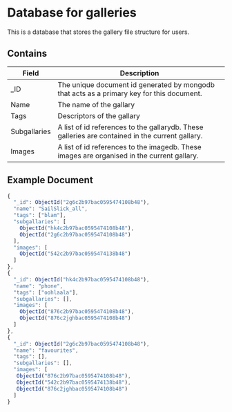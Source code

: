 # Database for galleries

This is a database that stores the gallery file structure for users.

Contains
-------------
| Field | Description|
|-------|------------|
| _ID | The unique document id generated by mongodb that acts as a primary key for this document. |
| Name | The name of the gallary |
| Tags | Descriptors of the gallary |
| Subgallaries | A list of id references to the gallarydb. These  galleries are contained in the current gallary. |
| Images | A list of id references to the imagedb. These images are organised in the current gallary. |


Example Document
----------------
```js
{
  "_id": ObjectId("2g6c2b97bac0595474108b48"),
  "name": "SailSlick_all",
  "tags": ["blam"],
  "subgallaries": [
    ObjectId("hk4c2b97bac0595474108b48"),
    ObjectId("2g6c2b97bac0595474108b48")
  ],
  "images": [
    ObjectId("542c2b97bac0595474138b48")
  ]
},
{
  "_id": ObjectId("hk4c2b97bac0595474108b48"),
  "name": "phone",
  "tags": ["oohlaala"],
  "subgallaries": [],
  "images": [
    ObjectId("876c2b97bac0595474108b48"),
    ObjectId("876c2jghbac0595474108b48")
  ]
},
{
  "_id": ObjectId("2g6c2b97bac0595474108b48"),
  "name": "favourites",
  "tags": [],
  "subgallaries": [],
  "images": [
   ObjectId("876c2b97bac0595474108b48"),
   ObjectId("542c2b97bac0595474138b48"),
   ObjectId("876c2jghbac0595474108b48")
  ]
}
```
